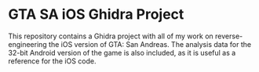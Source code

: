 # GTA SA iOS Ghidra Project

This repository contains a Ghidra project with all of my work on reverse-engineering the iOS
version of GTA: San Andreas. The analysis data for the 32-bit Android version of the game is also
included, as it is useful as a reference for the iOS code.

